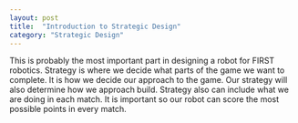```yaml
---
layout: post
title:  "Introduction to Strategic Design"
category: "Strategic Design"
---
```

This is probably the most important part in designing a robot for FIRST robotics. Strategy is where we decide what parts of the game we want to complete. It is how we decide our approach to the game. Our strategy will also determine how we approach build. Strategy also can include what we are doing in each match. It is important so our robot can score the most possible points in every match.
